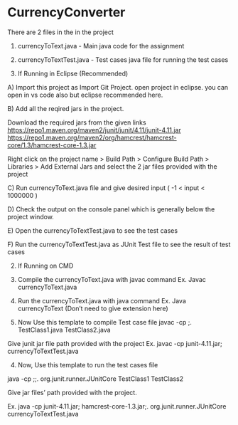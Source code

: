 # CurrencyConverter

There are 2 files in the in the project 
1) currencyToText.java - Main java code for the assignment
2) currencyToTextTest.java - Test cases java file for running the test cases





1) If Running in Eclipse (Recommended)

A) Import this project as Import Git Project. open project in eclipse. you can open in vs code also but eclipse recommended here.

B) Add all  the reqired jars in the project.


Download the required jars from the given links
	https://repo1.maven.org/maven2/junit/junit/4.11/junit-4.11.jar
	https://repo1.maven.org/maven2/org/hamcrest/hamcrest-core/1.3/hamcrest-core-1.3.jar
	
	
Right click on the project name > Build Path > Configure Build Path > Libraries > Add External Jars
and select the 2 jar files provided with the project


C) Run currencyToText.java file and give desired input ( -1 < input < 1000000 )


D) Check the output on the console panel which is generally below the project window.


E) Open the currencyToTextTest.java to see the test cases


F) Run the currencyToTextTest.java as JUnit Test file to see the result of test cases














2) If Running on CMD	


1) Compile the currencyToText.java with javac command
		Ex. Javac currencyToText.java


2) Run the currencyToText.java with java command
		Ex. Java currencyToText  (Don’t need to give extension here)


3) Now Use this template to compile Test case file
		javac -cp <junit-jar-file>;. TestClass1.java TestClass2.java		

Give junit jar file path provided with the project
		Ex. javac -cp junit-4.11.jar; currencyToTextTest.java



4) Now, Use this template to run the test cases file

java -cp <junit-jar>;<hamcrest-jar>;. org.junit.runner.JUnitCore  TestClass1 TestClass2

Give jar files’ path provided with the project.

Ex. java -cp junit-4.11.jar; hamcrest-core-1.3.jar;. org.junit.runner.JUnitCore  currencyToTextTest.java


